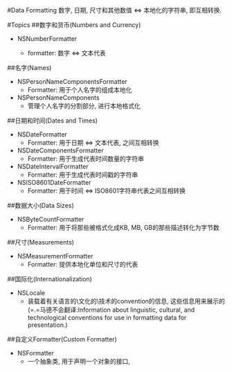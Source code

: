 #Data Formatting
数字, 日期, 尺寸和其他数值 <=> 本地化的字符串, 即互相转换.


#Topics
##数字和货币(Numbers and Currency)
* NSNumberFormatter

    * formatter: 数字 <=> 文本代表

##名字(Names)
* NSPersonNameComponentsFormatter
    * Formatter: 用于个人名字的组成本地化
* NSPersonNameComponents
    * 管理个人名字的分割部分, 进行本地格式化

    
##日期和时间(Dates and Times)
* NSDateFormatter
    * Formatter: 用于日期 <=> 文本代表, 之间互相转换
* NSDateComponentsFormatter
    * Formatter: 用于生成代表时间数量的字符串
* NSDateIntervalFormatter
    * Formatter: 用于生成代表时间戳的字符串
* NSISO8601DateFormatter
    * Formatter: 用于时间 <=> ISO8601字符串代表之间互相转换

    
##数据大小(Data Sizes)
* NSByteCountFormatter
    * Formatter: 用于将那些被格式化成KB, MB, GB的那些描述转化为字节数

##尺寸(Measurements)
* NSMeasurementFormatter
    * Formatter: 提供本地化单位和尺寸的代表

##国际化(Internationalization)
* NSLocale 
    * 装载着有关语言的\文化的\技术的convention的信息, 这些信息用来展示的(=.=马德不会翻译:Information about linguistic, cultural, and technological conventions for use in formatting data for presentation.)

##自定义Formatter(Custom Formatter)
* NSFormatter
    * 一个抽象类, 用于声明一个对象的接口, 

    


